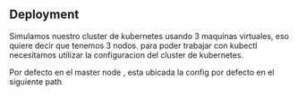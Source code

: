 ## Deployment 

Simulamos nuestro cluster de kubernetes usando 3 maquinas virtuales, eso quiere decir que tenemos 3 nodos. 
para poder trabajar con kubectl necesitamos utilizar la configuracion del cluster de kubernetes. 

Por defecto en el master node , esta ubicada la config por defecto en el siguiente path 


